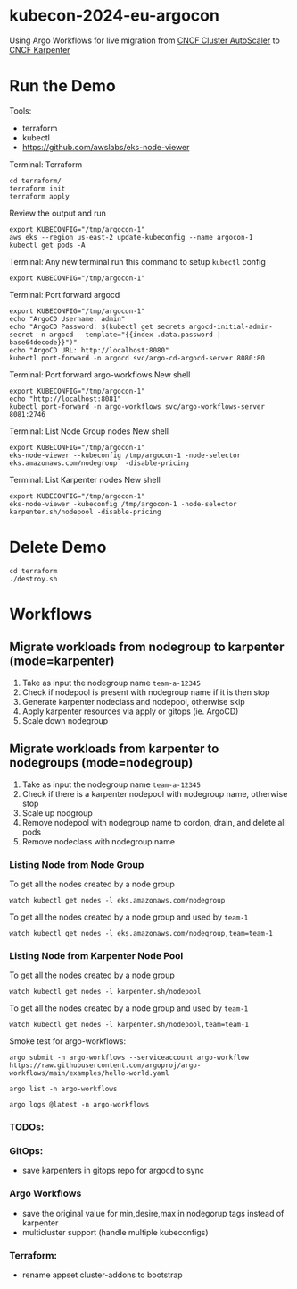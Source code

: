 # kubecon-2024-eu-argocon
Using Argo Workflows for live migration from [CNCF Cluster AutoScaler](https://github.com/kubernetes/autoscaler) to [CNCF Karpenter](https://github.com/kubernetes-sigs/karpenter)

# Run the Demo

Tools:
- terraform
- kubectl
- https://github.com/awslabs/eks-node-viewer

Terminal: Terraform
```shell
cd terraform/
terraform init
terraform apply
```
Review the output and run
```shell
export KUBECONFIG="/tmp/argocon-1"
aws eks --region us-east-2 update-kubeconfig --name argocon-1
kubectl get pods -A
```

Terminal: Any new terminal run this command to setup `kubectl` config
```
export KUBECONFIG="/tmp/argocon-1"
```

Terminal: Port forward argocd
```shell
export KUBECONFIG="/tmp/argocon-1"
echo "ArgoCD Username: admin"
echo "ArgoCD Password: $(kubectl get secrets argocd-initial-admin-secret -n argocd --template="{{index .data.password | base64decode}}")"
echo "ArgoCD URL: http://localhost:8080"
kubectl port-forward -n argocd svc/argo-cd-argocd-server 8080:80
```

Terminal: Port forward argo-workflows
New shell
```shell
export KUBECONFIG="/tmp/argocon-1"
echo "http://localhost:8081"
kubectl port-forward -n argo-workflows svc/argo-workflows-server 8081:2746
```

Terminal: List Node Group nodes
New shell
```shell
export KUBECONFIG="/tmp/argocon-1"
eks-node-viewer --kubeconfig /tmp/argocon-1 -node-selector eks.amazonaws.com/nodegroup  -disable-pricing
```

Terminal: List Karpenter nodes
New shell
```shell
export KUBECONFIG="/tmp/argocon-1"
eks-node-viewer -kubeconfig /tmp/argocon-1 -node-selector karpenter.sh/nodepool -disable-pricing
```

# Delete Demo
```shell
cd terraform
./destroy.sh
```

# Workflows

## Migrate workloads from nodegroup to karpenter (mode=karpenter)
1. Take as input the nodegroup name `team-a-12345`
1. Check if nodepool is present with nodegroup name if it is then stop
1. Generate karpenter nodeclass and nodepool, otherwise skip
1. Apply karpenter resources via apply or gitops (ie. ArgoCD)
1. Scale down nodegroup

## Migrate workloads from karpenter to nodegroups (mode=nodegroup)
1. Take as input the nodegroup name `team-a-12345`
1. Check if there is a karpenter nodepool with nodegroup name, otherwise stop
1. Scale up nodgroup
1. Remove nodepool with nodegroup name to cordon, drain, and delete all pods
1. Remove nodeclass with nodegroup name


### Listing Node from Node Group
To get all the nodes created by a node group
```shell
watch kubectl get nodes -l eks.amazonaws.com/nodegroup
```
To get all the nodes created by a node group and used by `team-1`
```shell
watch kubectl get nodes -l eks.amazonaws.com/nodegroup,team=team-1
```

### Listing Node from Karpenter Node Pool
To get all the nodes created by a node group
```shell
watch kubectl get nodes -l karpenter.sh/nodepool
```
To get all the nodes created by a node group and used by `team-1`
```shell
watch kubectl get nodes -l karpenter.sh/nodepool,team=team-1
```

Smoke test for argo-workflows:
```shell
argo submit -n argo-workflows --serviceaccount argo-workflow https://raw.githubusercontent.com/argoproj/argo-workflows/main/examples/hello-world.yaml

argo list -n argo-workflows

argo logs @latest -n argo-workflows
```




### TODOs:

### GitOps:
- save karpenters in gitops repo for argocd to sync

### Argo Workflows
- save the original value for min,desire,max in nodegorup tags instead of karpenter
- multicluster support (handle multiple kubeconfigs)

### Terraform:
- rename appset cluster-addons to bootstrap

